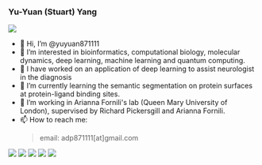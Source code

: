 ### Yu-Yuan (Stuart) Yang

<p align="left"><img src=https://komarev.com/ghpvc/?username=yuyuan871111&color=861029></p>  



- 👋 Hi, I’m @yuyuan871111
- 👀 I’m interested in bioinformatics, computational biology, molecular dynamics, deep learning, machine learning and quantum computing.
- 👀 I have worked on an application of deep learning to assist neurologist in the diagnosis
- 🌱 I’m currently learning the semantic segmentation on protein surfaces at protein-ligand binding sites.
- 💞️ I’m working in Arianna Fornili's lab (Queen Mary University of London), supervised by Richard Pickersgill and Arianna Fornili.
- 📫 How to reach me:  
  > email: adp871111[at]gmail.com


<!---
yuyuan871111/yuyuan871111 is a ✨ special ✨ repository because its `README.md` (this file) appears on your GitHub profile.
You can click the Preview link to take a look at your changes.
--->

![](http://github-profile-summary-cards.vercel.app/api/cards/profile-details?username=yuyuan871111&theme=vue)
![](http://github-profile-summary-cards.vercel.app/api/cards/repos-per-language?username=yuyuan871111&theme=vue)
![](http://github-profile-summary-cards.vercel.app/api/cards/most-commit-language?username=yuyuan871111&theme=vue)
![](http://github-profile-summary-cards.vercel.app/api/cards/stats?username=yuyuan871111&theme=vue)
![](http://github-profile-summary-cards.vercel.app/api/cards/productive-time?username=yuyuan871111&theme=vue)
